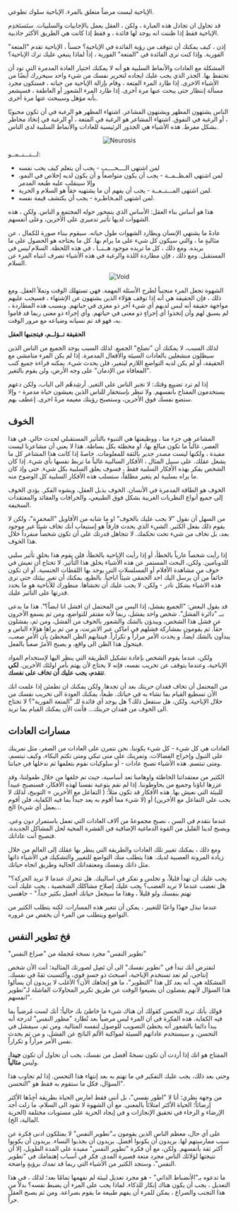 الإباحية ليست مرضاً متعلق بالمرء. الإباحية سلوك تطوعي.

قد تحاول ان تجادل هذه العبارة ، ولكن ، العقل يعمل بالإجابيات والسلبيات. ستَستَخدِم الإباحية فقط إذا ظننت انه يوجد لها فائدة ، و فقط إذا كانت هي الطريق الأكثر جاذبية.

إذن ، كيف يمكنك أن تتوقف من رؤية الفائدة في الإباحية؟ حسناً ، الإباحية تقدم "المتعة" الفورية. وإذا كنت ترى الفائدة في "المتعة" الفورية ، إذاً لماذا ينبغي عليك ترك الإباحية؟


المشكلة مع العادات والأنماط السلبية هو أنه لا يمكنك اختيار العادة المدمرة التي تود أن تحتفظ بها. الجذر الذي يجب عليك ايجاده لتحرير نفسك من شيء واحد سيحررك أيضًا من الأشياء الاخرى. إذا طارد المرء المتعة ، وقام بإزالة الإباحية من حياته ، فستكون مجرد مسألة إنتظار حتى يبحث عنها مرة أخرى. إذا طارد المرء الشعور أو العاطفة ، فسيشعر بأنه مؤهل وسيبحث عنها مرة أخرى.

الناس يشتهون المظهر ويشتهون المشاعر. اشتهاء المظهر هو الرغبة في أن تكون محبوبًا ، أو الرغبة في التفوق. اشتهاء المشاعر هو الرغبة في المتعة ، أو الرغبة في إتخاذ مخاطر بشكل مفرط. هذه الأشياء هي الجذور الرئيسية للعادات والأنماط السلبية لدى الناس.

<div style="display:flex; justify-content:center; margin-top:10px;margin-bottom:10px;" title="Source: Heroin Hive (book)"><img alt="Neurosis" src="https://burgeonbook.org/md_images/neurosis.png" style="max-width:100%; max-height:450px"></div>

لـــتـــنــمــو:
- لمن اشتهى الــــحــــب - يجب أن يتعلم كيف يحب نفسه
- لمن اشتهى العـظــمــة - يجب أن يكون متواضعاً و أن يكون لديه إخلاص في النمو، وإلا سينقلب عليه طبعه المدمر
- لمن اشتهى المـــتــعــة - يجب أن يفهم أن ما يشتهيه حقاً هو السلام و الحرية.
- لمن اشتهى المـخاطـرة - يجب أن يكتشف قيمة نفسه. 

هذا هو أساس بناء العقل: الأساس الذي يتمحور حوله المجتمع و الناس. ولكن ، هذه الشهوات لديها تأثير تدميري على الأخرين، وعلى أنفسهم.  

عادةً ما يشتهي الإنسان ويطارد الشهوات طول حياته. سيقوم ببناء صورة للكمال ، عن مثاليةٍ ما ، والتي سيكون كل شيء على ما يرام بها. كل ما يحتاجه هو الحصول على ما يريده. ومع ذلك ، كل ما تريده موجود هــنــا ، في هذه اللحظة. السلام *ليس* في المستقبل. ومع ذلك ، فإن مطاردة اللذة والرغبة في هذه الأشياء تصرف انتباه المرء عن السلام.


<div style="display:flex; justify-content:center; margin-top:10px;margin-bottom:10px;" title="Source: Heroin Hive (book)"><img alt="Void" src="https://burgeonbook.org/md_images/void.png" style="max-width:100%; max-height:230px"></div>

الشهوة تجعل المرء متجنباً لطرح الأسئلة المهمة. فهي تستهلك الوقت وتملأ العقل. ومع ذلك ، فإن الحقيقة هي أنه إذا توقف هؤلاء الذين يشتهون عن الإشتهاء ، فسيجب عليهم مواجهة حقيقة أنه ليس لديهم أي شيء آخر ذو مغزى في حياتهم. وبسبب هذه المطاردة ، لم يسبق لهم وأن إتخذوا أي إجراءٍ ذو معنى في حياتهم. وأي إجراء ذو معنى ربما قد قاموا به، فهو قد تم نسيانه وضياعه مع مرور الوقت.

**الحقيقة تــؤلــم، فيتجنبها العقل**

لذلك السبب، لا يمكنك أن "تصلح" الجميع. لذلك السبب يوجد الجميع من الناس الذين سيظلون منشغلين بالعادات السيئة والأفعال المدمرة. إذا لم يكن المرء متامشي مع الحقيقة، أو لم يكن لديه التواضع اللازم ليتغير، فلن يحدث شيء. يمكنه قراءة جميع كتب "المعافاة من الإدمان" على وجه الأرض، ولن يقوم بالتغير.
 

إذا لم ترد تضييع وقتك: لا تجبر الناس على التغير. أرشِدهُم الى الباب، ولكن دعهم يستخدمون المفتاح بأنفسهم. ولا تنظر بإستحقار للناس الذين يعيشون حياة مدمرة - وإلا ستضع نفسك فوق الأخرين، وستصبح رؤيتك مغيمة مرةً اخرى. إعطف بهم.
  
## الخوف
 
المشاعر هي جزء منا ، ووظيفتها هي التنبوء بالتأثير المستقبلي لحدث حالي. في هذا العصر، غالباً ما تكون مبالغ بها، او مخطئة بكل بساطة. هذا لا يعني أن مشاعرنا ليست مفيدة ، ولكنها ليست مصدر جدير بالثقة للمعلومات. خاصةً إذا كانت هذا المشاعر كل ما يشغل عقلك. على سبيل المثال ، الأفكار السالبية غالباً ما تربط نفسها بأي شيء. إذا كان الشخص يفكر بهذه الأفكار السلبية فقط ، فسوف يعلق السلبية بكل شيء. حتى وإذ كان ما يراه بسلبية لم يتغير مطلقاً،  ستسلب هذه الأفكار السلبية كل الوضوح منه.   

الخوف هو الطاقة المدمرة في الأنسان. الخوف يذبل العقل، ويشوه الفكر. يؤدي الخوف إلى جميع أنواع النظريات الغريبة بشكل فوق الطبيعي، والخرافات والعقائد والمعتقدات السخيفة.
 
من السهل أن نقول "لا يجب عليك بالخوف" او ما شابه من الأقاويل "المحفزة"، ولكن لا يقوم ذلك بفعل الكثير. الشيء الذي يحدث فارقاً هو إستيعاب أنك تخاف شيئاً غير موجود بعد، بل تخاف من شيء تحت تحكمك. لا تتجاهل قدرتك على أن تكون شخصاً منفرداً خلال هذا الخوف.
 
 
 إذا رأيت شخصاً عارياً بالخطأ، أو إذا رأيت الإباحية بالخطأ، فلن يقوم هذا بخلق تأثير سلبي للدوبامين. ولكن، البحث المستمر عن هذه الأشياء يخلق هذا التأثير. لا تحتاج أن تعيش في خوف من مشاهدة الأفلام أو المسلسلات التي يوجد بها اللقطات الجنسية. أو ان تكون خائفاً من أن يرسل اليك احد الحمقى شيئاً اباحياً. بالطبع، يمكنك أن تغير بيئتك حتى ترى هذه الاشياء بشكل نادر - ولكن، لا يجب عليك أن تخشاها. منظورك للأباحية هو ما يحدد قدرتها على التأثير عليك.
 
قد يقول البعض: "الجميع يفشل، إذا اليس من المحتمل ان افشل انا ايضاً؟". هذا ما يدعى بــ "دائرة الفشل". شخص واحد يفشل، ربما لأنه مفتقر للتواضع، ومن ثم يسمع الأخرون عن فشل هذا الشخص، ويبدؤن بالشك والشعور بالخوف من الفشل، ومن ثم، يفشلون حقاً. ثم يقومون بمشاركة فشلهم في اماكن عبر الانترنت، و من ثم يراها هؤلاء الناس و يبدأون بالشك ايضاً، و يحدث الأمر مراراً و تكراراً. فينتابهم الظن المخطئ بأن الأمر صعب، فيتحول هذا الظن الى واقع، و يصبح الأمرُ صعباً بالفعل.  

ولكن، عندما يقوم الشخص بإعادة تشكيل الطريقة التي ينظر اليها لإستخدام المواد الإباحية، وعندما يتوقف عن تخريب نفسه، فإنه لا يحتاج لأن يهتم بأمر اولئك الأخرين. **لكي تتقدم، يجب عليك أن تخاف على نفسك**.  

من المحتمل أن تخاف فقدان حريتك بعد أن تجدها. ولكن يمكنك ان تطمئن إذا علمت انك الأن تسطيع القيام بما تشاء به في حياتك. طبعاً، يمكنك العودة الى تخريب نفسك من خلال الإباحية. ولكن، هل ستفعل ذلك؟ هل يوجد أي فائدة للـ "المتعة الفورية"؟ لا تحتاج الى الخوف من فقدان حريتك… فأنت الأن يمكنك القيام بما تريد.
 
## مسارات العادات

العادات هي كل شيء - كل شيء يكوننا. نحن نتمرن على العادات من الصغر، مثل تمرينك على التبول وإخراج الفضالات، وتمرينك على متى تبكي ومتى تكتم البكاء، وكيف تبتسم، ومتى تبتسم. هذه الأشياء تصبح عادات - أو سلوكيات نقوم بتعلمها ثم ندخلها في حياتنا.

 الكثير من معتقداتنا الخاطئة واوهامنا تعد أساسية، حيث تم خلقها من خلال طفولتنا، وقد عززها اباؤنا وجميع من يحاوطوننا. إذا لم نقم بتوعية نفسنا لهذه الأفكار، فسنصبح عبيداً للبيئة التي نعيش بها. هذه الأفكار قد تكون مثلاً: ( التفاعل مع الأخرين = التوبيخ، لذلك لا يجب علي التفاعل مع الأخرين) أو (لا شيء مما أقوم به يعد جيداً بما فيه الكفاية، فلن أقوم بعمل أي شيء) الخ...
 
عندما نتقدم في السن ، نصبح مجموعةً من آلاف العادات التي تعمل باستمرار دون وعي. ويصبح لدينا القليل من القوة الدماغية الإضافية في القشرة المخية لحل المشاكل الجديدة. فتصبح أنت عاداتك.

ومع ذلك ، يمكنك تغيير تلك العادات والطريقة التي ينظر بها عقلك إلى العالم من خلال زيادة المرونة العصبية لديك. هذا يتطلب منك التواضع للتغيير والتشكيك في الأشياء ذاتها مثل ذاتك ونفسك ومعتقداتك الحالية وطريق اتجاه حياتك.

"يجب عليك أن تهدأ قليلاً، و تجلس و تفكر في اساليبك. هل تتحرك عندما لا تريد الحركة؟ هل تغضب عندما لا تريد الغضب؟ يجب عليك إصلاح مشاكلك الشخصية ، يجب عليك أنت تهتم بنفسك ولو قليلاً ، وهذا ما سيجعل حياتك أفضل بكثير جداً." - جاهسي

عندما نبذل جهدًا واعيًا للتغيير ، يمكن أن تتغير هذه المسارات. لكنه يتطلب الكثير من التواضع ويتطلب من المرء أن يخفض من غروره.

## فخ تطوير النفس

"تطوير النفس" مجرد نسخة مُجملة من "صراع النفس"

لنفترض أنك تبدأ في "تطوير نفسك" الى أن تَصِل لصورتك المثالية؛ أنت الأن شخص إنتاجي، لم تعد تستخدم الإباحية، أصبحتَ ذو جسدٍ قوي، وأكتسبت ثقةً في نفسك. المشكلة هي، أنه بعد كل هذا "التطوير"، ما هو إتجاهك الأن؟ الأغلب لا يريدون أن يسألوا هذا السؤال لأنهم يفضلون أن يضيعوا الوقت عن طريق تكرير المحاولات الفاشلة لـ"تطوير انفسهم".  

قولك بأنك تريد التحسن كقولك أن هناك شيء ما خاطئ بك حالياً؛ أنك لست مُرضياً بما فيه الكفاية. هذه الفكرة في ان المرء ليس مرضياً بعد تُطارد "مطور النفس" لدرجة أنه يبدأ دائما بالشعور أنه يخطئ التصويب للوصول لنفسه المثالية. ومن ثم، سيفشل في التحسن، و سيستخدم عاداتهم السيئة لمواكبة الألم الناتج عن الفشل، و من ثم يحدث نفس الأمر مراراً و تكراراً.
  
المفتاح هو انك إذا أردت أن تكون نسخةً أفضل من نفسك، يجب أن تحاول أن تكون **جيدا**، وليس **مثالياً**.

وحتى بعد ذلك، يجب عليك التفكير في ما تهتم به بعد إنتهاء هذا التحسن. إذا لم تجاوب هذا السؤال، فكل ما ستقوم به فقط هو "التحسن". 

من وجهة نظري؛ أنا لا "اطور نفسي"، بل أنني فقط امارس الحياة بطريقة أجِدُها الأكثر إرضائاً؛ الحياة الأكثر امتلائاً بالمعنى. مع أن الشهوة لا تقود الى السلام، ما زلت أجد الإرضاء و الرخاء في تحقيق الإنجازات و في إيجاد الحرية على مستويات مختلفة (الحرية المالية، الخ).

على أي حال، معظم الناس الذين يقومون بـ"تطوير النفس" لا يمتلكون ادنى فكرة عن سبب ممارستهم لها. يريدون أن يكونوا أفضل. يريدون أن يجذبوا النساء. يريدون أن يكونوا أكثر ثقة بأنفسهم. ولكن، مع أن فكرة "تطوير النفس" مفيدة على المدة الطويل، إلا أن نتيجتها لؤلائك الناس مجرد متعة قصيرة المدى. فكر في أسباب إهتمامك في "تطوير النفس"، وستجد الكثير من الأشياء التي ربما قد تمدك برؤيةٍ واضحة.  

ما تدعوه بـ"الأنضباط الذاتي" - هو مجرد تعديل لبيئة لم نفهمها تمامًا بعد؛ لذلك ، في هذا التعديل ، يجب أن يكون هناك إنكار للذكاء. لماذا يجب على المرء أن يضبط نفسه؟ بدلاً من هذا التجنب والصراع ، يمكن للمرء أن يفهم طبيعة ما يقوم بصراعة. ومن ثم يصبح العقلُ حراً.

